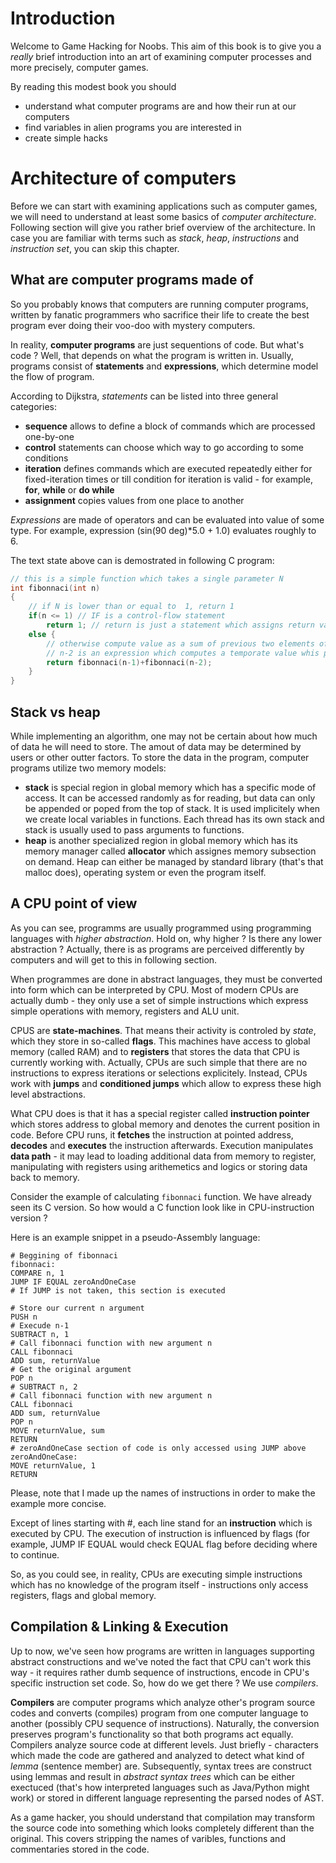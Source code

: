 # Introduction
Welcome to Game Hacking for Noobs. This aim of this book is to give you a *really* brief
introduction into an art of examining computer processes and more precisely, computer games.

By reading this modest book you should
* understand what computer programs are and how their run at our computers 
* find variables in alien programs you are interested in 
* create simple hacks

# Architecture of computers
Before we can start with examining applications such as computer games, we will need to understand
at least some basics of *computer architecture*. Following section will give you rather brief overview
of the architecture. In case you are familiar with terms such as *stack*, *heap*, *instructions* and
*instruction set*, you can skip this chapter.

## What are computer programs made of
So you probably knows that computers are running computer programs, written by fanatic programmers
who sacrifice their life to create the best program ever doing their voo-doo with mystery computers. 

In reality, **computer programs** are just sequentions of code. But what's code ? Well, that depends
on what the program is written in. Usually, programs consist of **statements** and **expressions**,
   which determine model the flow of program. 

According to Dijkstra, *statements* can be listed into three general categories:

 * **sequence** allows to define a block of commands which are processed one-by-one
 * **control** statements can choose which way to go according to some conditions
 * **iteration** defines commands which are executed repeatedly either for fixed-iteration times or till
condition for iteration is valid - for example, **for**, **while** or **do while**  
 * **assignment** copies values from one place to another 

*Expressions* are made of operators and can be evaluated into value of some type. For example,
    expression (sin(90 deg)*5.0 + 1.0) evaluates roughly to 6.

The text state above can is demostrated in following C program: 
```C++
// this is a simple function which takes a single parameter N 
int fibonnaci(int n)
{
    // if N is lower than or equal to  1, return 1
    if(n <= 1) // IF is a control-flow statement 
        return 1; // return is just a statement which assigns return value
    else {
        // otherwise compute value as a sum of previous two elements of Fibbonaci series
        // n-2 is an expression which computes a temporate value whis passed to fibonnaci function
        return fibonnaci(n-1)+fibonnaci(n-2);
    }
}
```

## Stack vs heap
While implementing an algorithm, one may not be certain about how much of data he will need to
store. The amout of data may be determined by users or other outter factors. 
To store the data in the program, computer programs utilize two memory models:

 * **stack** is special region in global memory which has a specific mode of access. It can be
 accessed randomly as for reading, but data can only be appended or poped from the top of stack. It
 is used implicitely when we create local variables in functions. Each thread has its
 own stack and stack is usually used to pass arguments to functions.
 * **heap** is another specialized region in global memory which has its memory manager called
 **allocator** which assignes memory subsection on demand. Heap can either be managed by standard
 library (that's that malloc does), operating system or even the program itself. 

## A CPU point of view
As you can see, programms are usually programmed using programming languages with *higher
abstraction*. Hold on, why higher ? Is there any lower abstraction ? Actually, there is as programs
are perceived differently by computers and will get to this in following section.

When programmes are done in abstract languages, they must be converted into form which can be
interpreted by CPU. Most of modern CPUs are actually dumb - they only use a set of simple
instructions which express simple operations with memory, registers and ALU unit.

CPUS are **state-machines**. That means their activity is controled by *state*, which they store in so-called **flags**. 
This machines have access to global memory (called RAM) and to **registers** that stores the data
that CPU is currently working with. Actually, CPUs are such simple that there are no instructions
to express iterations or selections explicitely. Instead, CPUs work with **jumps** and
**conditioned jumps** which allow to express these high level abstractions.

What CPU does is that it has a special register called **instruction pointer** which stores address
to global memory and denotes the current position in code. Before CPU runs, it **fetches** the
instruction at pointed address, **decodes** and **executes** the instruction afterwards. Execution
manipulates **data path** - it may lead to loading additional data from memory to register, manipulating with registers using arithemetics and logics
or storing data back to memory.

Consider the example of calculating `fibonnaci` function. We have already seen its C version. So how
would a C function look like in CPU-instruction version ?

Here is an example snippet in a pseudo-Assembly language:
```
# Beggining of fibonnaci
fibonnaci:
COMPARE n, 1
JUMP IF EQUAL zeroAndOneCase
# If JUMP is not taken, this section is executed

# Store our current n argument
PUSH n 
# Execude n-1
SUBTRACT n, 1
# Call fibonnaci function with new argument n
CALL fibonnaci
ADD sum, returnValue 
# Get the original argument
POP n
# SUBTRACT n, 2
# Call fibonnaci function with new argument n
CALL fibonnaci
ADD sum, returnValue 
POP n
MOVE returnValue, sum
RETURN
# zeroAndOneCase section of code is only accessed using JUMP above
zeroAndOneCase:
MOVE returnValue, 1
RETURN 
```

Please, note that I made up the names of instructions in order to make the example more concise.

Except of lines starting with #, each line stand for an **instruction** which is executed by CPU.
The execution of instruction is influenced by flags (for example, JUMP IF EQUAL would check EQUAL
        flag before deciding where to continue.


So, as you could see, in reality, CPUs are executing simple instructions which has no knowledge of
the program itself - instructions only access registers, flags and global memory.

## Compilation & Linking & Execution
Up to now, we've seen how programs are written in languages supporting abstract constructions and
we've noted the fact that CPU can't work this way - it requires rather dumb sequence of
instructions, encode in CPU's specific instruction set code. So, how do we get there ? We use
*compilers*.

**Compilers** are computer programs which analyze other's program source codes and converts
(compiles) program from one computer language to another (possibly CPU sequence of instructions).
Naturally, the conversion preserves program's functionality so that both programs act equally.
Compilers analyze source code at different levels. Just briefly - characters which made the code are
gathered and analyzed to detect what kind of *lemma* (sentence member) are. Subsequently, syntax
trees are construct using lemmas and result in *abstract syntax trees* which can be either
exectuced (that's how interpreted languages such as Java/Python might work) or stored in different
language representing the parsed nodes of AST.

As a game hacker, you should understand that compilation may transform the source code into
something which looks completely different than the original. This covers stripping the names of
varibles, functions and commentaries stored in the code.


